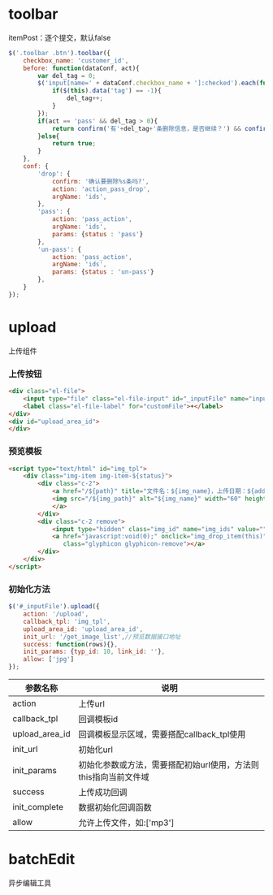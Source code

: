 # toolbar

itemPost：逐个提交，默认false

```js
$('.toolbar .btn').toolbar({
    checkbox_name: 'customer_id',
    before: function(dataConf, act){
        var del_tag = 0;
        $('input[name=' + dataConf.checkbox_name + ']:checked').each(function () {
            if($(this).data('tag') == -1){
                del_tag++;
            }
        });
        if(act == 'pass' && del_tag > 0){
            return confirm('有'+del_tag+'条删除信息，是否继续？') && confirm('有'+del_tag+'条删除信息，是否继续？');
        }else{
            return true;
        }
    },
    conf: {
        'drop': {
            confirm: '确认要删除%s条吗?',
            action: 'action_pass_drop',
            argName: 'ids',
        },
        'pass': {
            action: 'pass_action',
            argName: 'ids',
            params: {status : 'pass'}
        },
        'un-pass': {
            action: 'pass_action',
            argName: 'ids',
            params: {status : 'un-pass'}
        },
    }
});
```

# upload

上传组件

### 上传按钮
```html
<div class="el-file">
    <input type="file" class="el-file-input" id="_inputFile" name="inputFile" multiple>
    <label class="el-file-label" for="customFile">+</label>
</div>
<div id="upload_area_id">
</div>
```

### 预览模板
```html
<script type="text/html" id="img_tpl">
    <div class="img-item img-item-${status}">
        <div class="c-2">
            <a href="/${path}" title="文件名：${img_name}，上传日期：${add_time2}" target="_blank">
            <img src="/${img_path}" alt="${img_name}" width="60" height="60"/>
            </a>
        </div>
        <div class="c-2 remove">
            <input type="hidden" class="img_id" name="img_ids" value=""/>
            <a href="javascript:void(0);" onclick="img_drop_item(this)" data-id="${img_id}"
               class="glyphicon glyphicon-remove"></a>
        </div>
    </div>
</script>
```

### 初始化方法
```js
$('#_inputFile').upload({
    action: '/upload',
    callback_tpl: 'img_tpl',
    upload_area_id: 'upload_area_id',
    init_url: '/get_image_list',//预览数据接口地址
    success: function(rows){},
    init_params: {typ_id: 10, link_id: ''},
    allow: ['jpg']
});
```

|参数名称|说明|
|---|---|
|action|上传url|
|callback_tpl|回调模板id|
|upload_area_id|回调模板显示区域，需要搭配callback_tpl使用|
|init_url|初始化url|
|init_params|初始化参数或方法，需要搭配初始url使用，方法则this指向当前文件域|
|success|上传成功回调|
|init_complete|数据初始化回调函数|
|allow|允许上传文件，如:['mp3']|

# batchEdit
异步编辑工具
